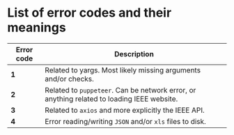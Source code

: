 # List of error codes and their meanings

| Error code | Description                                                                                |
| ---------- | ------------------------------------------------------------------------------------------ |
| **1**      | Related to yargs. Most likely missing arguments and/or checks.                             |
| **2**      | Related to `puppeteer`. Can be network error, or anything related to loading IEEE website. |
| **3**      | Related to `axios` and more explicitly the IEEE API.                                       |
| **4**      | Error reading/writing `JSON` and/or `xls` files to disk.                                   |

